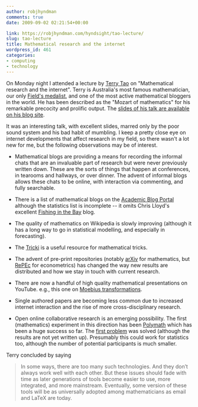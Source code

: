 ```yaml
---
author: robjhyndman
comments: true
date: 2009-09-02 02:21:54+00:00

link: https://robjhyndman.com/hyndsight/tao-lecture/
slug: tao-lecture
title: Mathematical research and the internet
wordpress_id: 461
categories:
- computing
- technology
---
```


On Monday night I attended a lecture by [Terry Tao](http://www.math.ucla.edu/~tao/) on "Mathematical research and the internet". Terry is Australia's most famous mathematician, our only [Field's medalist](http://en.wikipedia.org/wiki/Fields_Medal), and one of the most active mathematical bloggers in the world. He has been described as the "Mozart of mathematics" for his remarkable precocity and prolific output. The [slides of his talk are available on his blog site](http://terrytao.wordpress.com/2009/08/27/mathematical-research-and-the-internet/).

It was an interesting talk, with excellent slides, marred only by the poor sound system and his bad habit of mumbling. I keep a pretty close eye on internet developments that affect research in my field, so there wasn't a lot new for me, but the following observations may be of interest.




    
  * Mathematical blogs are providing a means for recording the informal chats that are an invaluable part of research but were never previously written down. These are the sorts of things that happen at conferences, in tearooms and hallways, or over dinner. The advent of informal blogs allows these chats to be online, with interaction via commenting, and fully searchable.

    
  * There is a list of mathematical blogs on the [Academic Blog Portal](http://academicblogs.org/index.php?title=Mathematics/Statistics#Statistics_.28math.ST.29) although the statistics list is incomplete -- it omits Chris Lloyd's excellent [Fishing in the Bay](http://blogs.mbs.edu/fishing-in-the-bay/) blog.

    
  * The quality of mathematics on Wikipedia is slowly improving (although it has a long way to go in statistical modelling, and especially in forecasting).

    
  * The [Tricki](http://www.tricki.org/) is a useful resource for mathematical tricks.

    
  * The advent of pre-print repositories (notably [arXiv](http://arxiv.org/) for mathematics, but [RePEc](http://econpapers.repec.org/) for econometrics) has changed the way new results are distributed and how we stay in touch with current research.

    
  * There are now a handful of high quality mathematical presentations on YouTube. e.g., this one on [Moebius transformations](http://www.youtube.com/watch?v=JX3VmDgiFnY).

    
  * Single authored papers are becoming less common due to increased internet interaction and the rise of more cross-disciplinary research.

    
  * Open online collaborative research is an emerging possibility. The first (mathematics) experiment in this direction has been [Polymath](http://polymathprojects.org/) which has been a huge success so far. The [first problem](http://michaelnielsen.org/polymath1/index.php?title=Polymath1) was solved (although the results are not yet written up). Presumably this could work for statistics too, although the number of potential participants is much smaller.



Terry concluded by saying


>In some ways, there are too many such technologies. And they don’t always work well with each other. But these issues should fade with time as later generations of tools become easier to use, more integrated, and more mainstream. Eventually, some version of these tools will be as universally adopted among mathematicians as email and LaTeX are today.
